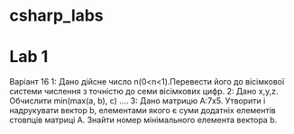 # csharp_labs
# Lab 1
Варіант 16
1: Дано дійсне число n(0<n<1).Перевести його до вісімкової системи числення з точністю до семи вісімкових цифр.
2: Дано x,y,z. Обчислити min(max(a, b), c) ....
3: Дано матрицю А:7x5. Утворити і надрукувати вектор b, елементами якого є суми додатніх елементів стовпців матриці А. Знайти номер мінімального елемента вектора b.
